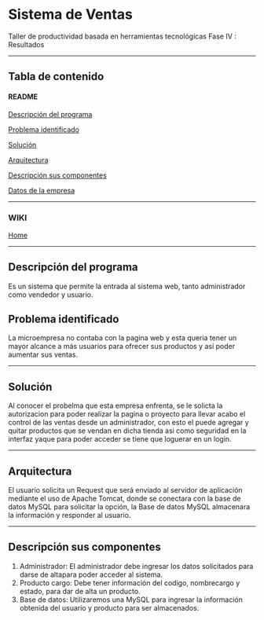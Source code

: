 # Sistema de Ventas
Taller de productividad basada en herramientas tecnológicas Fase IV : Resultados
***
## Tabla de contenido
#### README
[Descripción del programa](#Descripción-del-programa)

[Problema identificado](#Problema-identificado)

[Solución](#Solución)

[Arquitectura](#Arquitectura)

[Descripción sus componentes](#Descripción-sus-componentes)

[Datos de la empresa](#Datos-de-la-empresa)
***
### WIKI
<a name="Home"></a>
[Home](https://github.com/kevinlopez0993/Actividad_2/wiki)
***
<a name="Descripción-del-programa"></a>
## Descripción del programa
Es un sistema que permite la entrada al sistema web, tanto administrador como vendedor y usuario.
<a name="Problema-identificado"></a>
## Problema identificado
La microempresa no contaba con la pagina web y esta queria tener un mayor alcance a más usuarios para ofrecer sus productos y así poder aumentar sus ventas.
***
<a name="Solución"></a>
## Solución 
Al conocer el probelma que esta empresa enfrenta, se le solicta la autorizacion para poder realizar la pagina o proyecto para llevar acabo el control de las ventas desde un administrador, con esto el puede agregar y quitar productos que se vendan en dicha tienda
asi como seguridad en la interfaz yaque para poder acceder se tiene que loguerar en un login. 
***
## Arquitectura
El usuario solicita un Request que será enviado al servidor de aplicación mediante el uso de Apache Tomcat, donde se conectara con la base de datos MySQL para solicitar la opción, la Base de datos MySQL almacenara la información y responder al usuario.
***
<a name="Descripción-sus-componentes"></a>
## Descripción sus componentes
1.	Administrador: El administrador debe ingresar los datos solicitados para darse de altapara poder acceder al sistema.
2.	Producto cargo: Debe tener información del codigo, nombrecargo y estado, para dar de alta un producto.
3.	Base de datos: Utilizaremos una MySQL para ingresar la información obtenida del usuario y producto para ser almacenados. 
